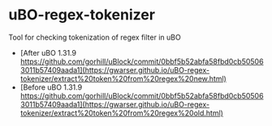 # uBO-regex-tokenizer
Tool for checking tokenization of regex filter in uBO

- [After uBO 1.31.9 https://github.com/gorhill/uBlock/commit/0bbf5b52abfa58fbd0cb505063011b57409aada1](https://gwarser.github.io/uBO-regex-tokenizer/extract%20token%20from%20regex%20new.html)
- [Before uBO 1.31.9 https://github.com/gorhill/uBlock/commit/0bbf5b52abfa58fbd0cb505063011b57409aada1](https://gwarser.github.io/uBO-regex-tokenizer/extract%20token%20from%20regex%20old.html)
